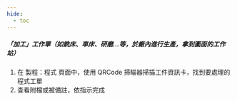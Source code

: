 ```yaml
---
hide:
  - toc
---
```

##### 「加工」工作單（如銑床、車床、研磨...等，於廠內進行生產，拿到圖面的工作站）



1. 在 製程：程式 頁面中，使用 QRCode 掃瞄器掃描工件資訊卡，找到要處理的程式工單
2. 查看附檔或被備註，依指示完成